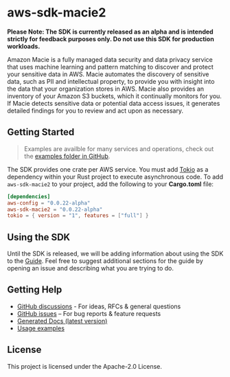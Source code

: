 # aws-sdk-macie2

**Please Note: The SDK is currently released as an alpha and is intended strictly for
feedback purposes only. Do not use this SDK for production workloads.**

Amazon Macie is a fully managed data security and data privacy service that uses machine learning and pattern matching to discover and protect your sensitive data in AWS. Macie automates the discovery of sensitive data, such as PII and intellectual property, to provide you with insight into the data that your organization stores in AWS. Macie also provides an inventory of your Amazon S3 buckets, which it continually monitors for you. If Macie detects sensitive data or potential data access issues, it generates detailed findings for you to review and act upon as necessary.

## Getting Started

> Examples are availble for many services and operations, check out the
> [examples folder in GitHub](https://github.com/awslabs/aws-sdk-rust/tree/main/sdk/examples).

The SDK provides one crate per AWS service. You must add [Tokio](https://crates.io/crates/tokio)
as a dependency within your Rust project to execute asynchronous code. To add `aws-sdk-macie2` to
your project, add the following to your **Cargo.toml** file:

```toml
[dependencies]
aws-config = "0.0.22-alpha"
aws-sdk-macie2 = "0.0.22-alpha"
tokio = { version = "1", features = ["full"] }
```

## Using the SDK

Until the SDK is released, we will be adding information about using the SDK to the
[Guide](https://github.com/awslabs/aws-sdk-rust/blob/main/Guide.md). Feel free to suggest
additional sections for the guide by opening an issue and describing what you are trying to do.

## Getting Help

* [GitHub discussions](https://github.com/awslabs/aws-sdk-rust/discussions) - For ideas, RFCs & general questions
* [GitHub issues](https://github.com/awslabs/aws-sdk-rust/issues/new/choose) – For bug reports & feature requests
* [Generated Docs (latest version)](https://awslabs.github.io/aws-sdk-rust/)
* [Usage examples](https://github.com/awslabs/aws-sdk-rust/tree/main/sdk/examples)

## License

This project is licensed under the Apache-2.0 License.


